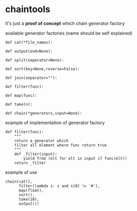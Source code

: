# chaintools

It's just a **proof of concept**
which chain generator factory

available generator factories
(name should be self explained)

    def cat(*file_names):
    
    def output(end=None):
    
    def split(separator=None):
    
    def sort(key=None,reverse=False):
    
    def join(separator=""):
    
    def filter(func):
    
    def map(func):
    
    def take(n):
    
    def chain(*generators,input=None):


example of  implementation of generator factory


    def filter(func):
        """
        return a generator which
        filter all element where func return true
        """
        def _filter(input):
            yield from (elt for elt in input if func(elt))
        return _filter


example of use

	chain(cat(),
          filter(lambda s: s and s[0] != '#'),
		  map(float),
		  sort(),
		  take(10),
		  output())
